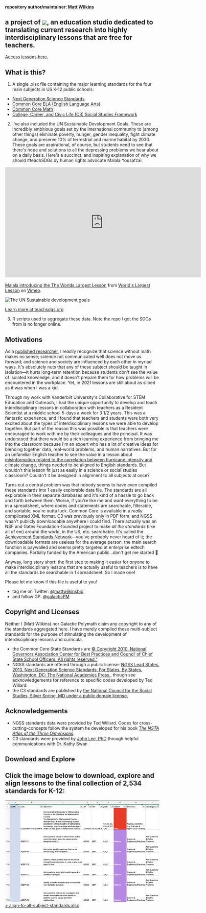 #### repository author/maintainer: [Matt Wilkins](http://www.mattwilkinsbio.com/)

<h2 id="title"> a project of
  <img src="https://res.cloudinary.com/galactic-polymath/image/upload/v1593304395/logos/GP_logo_wordmark_horiz_grad_transBG_300_lqdj7q.png" height="30px"  style="vertical-align: middle;margin: auto 0; ">, an education studio dedicated to translating current research into highly interdisciplinary lessons that are free for teachers. 
</h2>
<a href="https://www.galacticpolymath.com/lessons">Access lessons here.</a>

## What is this?
1. A single .xlsx file containing the major learning standards for the four main subjects in US K-12 public schools:
- [Next Generation Science Standards](https://www.nextgenscience.org/)
- [Common Core ELA (English Language Arts)](http://www.corestandards.org/ELA-Literacy/)
- [Common Core Math](http://www.corestandards.org/Math/)
- [College, Career, and Civic Life (C3) Social Studies Framework](https://www.socialstudies.org/standards/c3)

2. I've also included the UN Sustainable Development Goals. These are incredibly ambitious goals set by the international community to (among other things) eliminate poverty, hunger, gender inequality, fight climate change, and preserve 10% of terrestrial and marine habitat by 2030. These goals are aspirational, of course, but students need to see that there's hope and solutions to all the depressing problems we hear about on a daily basis. Here's a succinct, and inspiring explanation of why we should #teachSDGs by human rights advocate Malala Yousafzai:

<iframe src="https://player.vimeo.com/video/138852758" width="640" height="360" frameborder="0" allow="autoplay; fullscreen; picture-in-picture" allowfullscreen></iframe>
<p><a href="https://vimeo.com/138852758">Malala introducing the The Worlds Largest Lesson</a> from <a href="https://vimeo.com/worldslargestlesson">World&#039;s Largest Lesson</a> on <a href="https://vimeo.com">Vimeo</a>.</p>

![The UN Sustainable development goals](http://www.teachsdgs.org/uploads/5/1/5/4/51544561/editor/01-tgg-grid-icon-color.jpg?1501603530)

[Learn more at teachsdgs.org](http://www.teachsdgs.org/)

3. R scripts used to aggregate these data. Note the repo I got the SDGs from is no longer online.

## Motivations
As a [published researcher](https://scholar.google.com/citations?user=MZKGDvAAAAAJ&hl=en), I readily recognize that science without math makes no sense; science not communicated well does not move us forward; and science and society are influenced by each other in myriad ways. It's absolutely nuts that any of these subject should be taught in isolation—it hurts long-term retention because students don't see the value of isolated knowledge, and it doesn't prepare them for how problems will be encountered in the workplace. Yet, in 2021 lessons are still about as siloed as it was when I was a kid. 

Through my work with Vanderbilt University's Collaborative for STEM Education and Outreach, I had the unique opportunity to develop and teach interdisciplinary lessons in collaboration with teachers as a Resident Scientist at a middle school 5-days a week for 3 1/2 years. This was a fantastic experience, and I found that teachers and students were both very excited about the types of interdisciplinary lessons we were able to develop together. But part of the reason this was possible is that teachers were encouraged to work with me by their colleagues and the principal. It was understood that there would be a rich learning experience from bringing me into the classroom because I'm an expert who has a lot of creative ideas for blending together data, real-world problems, and human narratives. But for an unfamiliar English teacher to see the value in a lesson about [misinformation related to the correlation between hurricane intensity and climate change](https://docs.google.com/document/d/1uMYhNRgJbLd4Xnwx4yy5D71lioL6KyFTAWU5ZeA-cuA/edit#heading=h.fkzf9dxy3fcg), things needed to be aligned to English standards. But wouldn't this lesson fit just as easily in a science or social studies classroom? Couldn't it be designed in alignment to all subjects at once?

Turns out a central problem was that nobody seems to have even compiled these standards into 1 easily explorable data file. The standards are all explorable in their separate databases and it's kind of a hassle to go back and forth between them. Worse, if you're like me and want everything to be in a spreadsheet, where codes and statements are searchable, filterable, and sortable, you're outta luck. Common Core is available in a *really* complicated XML format. C3 was previously only in PDF form, and NGSS wasn't publicly downloadable anywhere I could find. There actually was an NSF and Gates Foundation-founded project to make *all the standards* (like all of em) around the world, in the US, etc. searchable. It's called the [Achievement Standards Network](http://www.achievementstandards.org/resources/ASNJurisdiction)—you've probably never heard of it; the downloadable formats are useless for the average person, the main search function is paywalled and seems pretty targeted at enterprise edtech companies. Partially funded by the American public...don't get me started :vomiting_face:

Anyway, long story short: the first step to making it easier for *anyone* to make interdisciplinary lessons that are actually useful to teachers is to have all the standards be searchable in 1 spreadsheet. So I made one! 

Please let me know if this file is useful to you! 
- tag me on Twitter: [@mattwilkinsbio](https://twitter.com/mattwilkinsbio)
- and follow GP: [@galacticPM](https://twitter.com/GalacticPM)

## Copyright and Licenses
Neither I (Matt Wilkins) nor Galactic Polymath claim any copyright to any of the standards aggregated here. I have merely compiled these multi-subject standards for the purpose of stimulating the development of interdisciplinary lessons and curricula.
- the Common Core State Standards are [© Copyright 2010. National Governors Association Center for Best Practices and Council of Chief State School Officers. All rights reserved.”](http://www.corestandards.org/public-license/)
- NGSS standards are offered through a public license: [NGSS Lead States. 2013. Next Generation Science Standards: For States, By States. Washington, DC: The National Academies Press.](https://www.nextgenscience.org/trademark-and-copyright##3.0), though see acknowledgements for reference to specific codes developed by Ted Willard.
- the C3 standards are published by [the National Council for the Social Studies, Silver Spring, MD under a public domain license.](https://www.socialstudies.org/sites/default/files/2017/Jun/c3-framework-for-social-studies-rev0617.pdf)

## Acknowledgements
- NGSS standards data were provided by Ted Willard. Codes for cross-cutting-concepts follow the system he developed for his book [*The NSTA Atlas of the Three Dimensions*](https://my.nsta.org/resource/117948).
- C3 standards were provided by [John Lee, PhD](https://ced.ncsu.edu/people/jklee/) through helpful communications with Dr. Kathy Swan

## Download and Explore
## Click the image below to download, explore and align lessons to the final collection of 2,534 standards for K-12:
<a href="https://raw.githubusercontent.com/galacticpolymath/standardX/master/align-to-all-subject-stnadards.xlsx" download>
<img src="data/standards_screenshot.png" alt="screenshot of an Excel spreadsheet with code, standard statements and other standards information for a few math and science standards">
</a>
<a href="https://raw.githubusercontent.com/galacticpolymath/standardX/master/align-to-all-subject-standards.xlsx" download> > align-to-all-subject-standards.xlsx</a>
